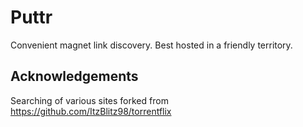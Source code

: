 # Puttr

Convenient magnet link discovery. Best hosted in a friendly territory.


## Acknowledgements

Searching of various sites forked from https://github.com/ItzBlitz98/torrentflix
